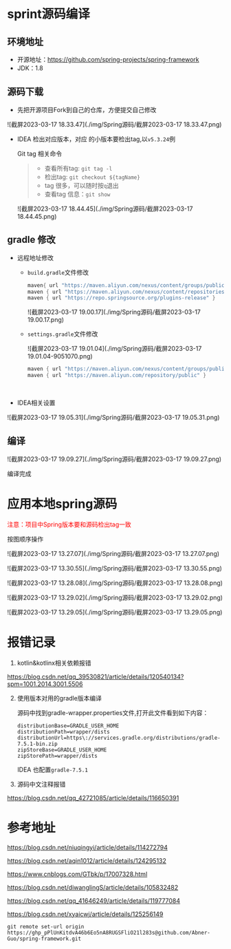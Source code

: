 # sprint源码编译

##  环境地址

- 开源地址：https://github.com/spring-projects/spring-framework
- JDK：1.8

## 源码下载

- 先把开源项目Fork到自己的仓库，方便提交自己修改

![截屏2023-03-17 18.33.47](./img/Spring源码/截屏2023-03-17 18.33.47.png)

- IDEA 检出对应版本，对应 的小版本要检出tag,以`v5.3.24`例

  Git tag 相关命令

  >- 查看所有tag: `git tag -l`
  >- 检出tag: `git checkout ${tagName}`
  >- tag 很多，可以随时按`q`退出
  >- 查看tag 信息：`git show`

  ![截屏2023-03-17 18.44.45](./img/Spring源码/截屏2023-03-17 18.44.45.png)

## gradle 修改

- 远程地址修改

  - `build.gradle`文件修改

    ```gradle
    maven{ url "https://maven.aliyun.com/nexus/content/groups/public/" }
    maven { url "https://maven.aliyun.com/nexus/content/repositories/jcenter" }
    maven { url "https://repo.springsource.org/plugins-release" }
    ```

    ![截屏2023-03-17 19.00.17](./img/Spring源码/截屏2023-03-17 19.00.17.png)

  - `settings.gradle`文件修改

    ![截屏2023-03-17 19.01.04](./img/Spring源码/截屏2023-03-17 19.01.04-9051070.png)

    ```gradle
    maven { url "https://maven.aliyun.com/nexus/content/groups/public/" }
    maven { url "https://maven.aliyun.com/repository/public" }
    ```

​				

- IDEA相关设置

![截屏2023-03-17 19.05.31](./img/Spring源码/截屏2023-03-17 19.05.31.png)



## 编译

![截屏2023-03-17 19.09.27](./img/Spring源码/截屏2023-03-17 19.09.27.png)

编译完成

# 应用本地spring源码

<font color=red>注意：项目中Spring版本要和源码检出tag一致</font>

按图顺序操作

![截屏2023-03-17 13.27.07](./img/Spring源码/截屏2023-03-17 13.27.07.png)

![截屏2023-03-17 13.30.55](./img/Spring源码/截屏2023-03-17 13.30.55.png)

![截屏2023-03-17 13.28.08](./img/Spring源码/截屏2023-03-17 13.28.08.png)

![截屏2023-03-17 13.29.02](./img/Spring源码/截屏2023-03-17 13.29.02.png)

![截屏2023-03-17 13.29.05](./img/Spring源码/截屏2023-03-17 13.29.05.png)



# 报错记录

1. kotlin&kotlinx相关依赖报错

https://blog.csdn.net/qq_39530821/article/details/120540134?spm=1001.2014.3001.5506

2. 使用版本对用的gradle版本编译

   源码中找到gradle-wrapper.properties文件,打开此文件看到如下内容：

   ```
   distributionBase=GRADLE_USER_HOME
   distributionPath=wrapper/dists
   distributionUrl=https\://services.gradle.org/distributions/gradle-7.5.1-bin.zip
   zipStoreBase=GRADLE_USER_HOME
   zipStorePath=wrapper/dists
   ```

   IDEA 也配置`gradle-7.5.1`

3. 源码中文注释报错

https://blog.csdn.net/qq_42721085/article/details/116650391





# 参考地址

https://blog.csdn.net/niuqingyi/article/details/114272794

https://blog.csdn.net/aqin1012/article/details/124295132


https://www.cnblogs.com/GTbk/p/17007328.html


https://blog.csdn.net/diwanglingS/article/details/105832482

https://blog.csdn.net/qq_41646249/article/details/119777084

https://blog.csdn.net/xyaicwj/article/details/125256149



```shell
git remote set-url origin https://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@github.com/Abner-Guo/spring-framework.git
```



